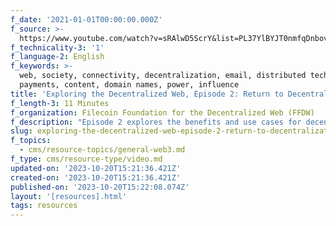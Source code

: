 ```yaml
---
f_date: '2021-01-01T00:00:00.000Z'
f_source: >-
  https://www.youtube.com/watch?v=sRAlwD5ScrY&list=PL37YlBYJT0nmfqDnbov6lKHUyZvRfQjap&index=3
f_technicality-3: '1'
f_language-2: English
f_keywords: >-
  web, society, connectivity, decentralization, email, distributed technologies,
  payments, content, domain names, power, influence
title: 'Exploring the Decentralized Web, Episode 2: Return to Decentralization'
f_length-3: 11 Minutes
f_organization: Filecoin Foundation for the Decentralized Web (FFDW)
f_description: "Episode 2 explores the benefits and use cases for decentralization across industries – from financial payments and record-keeping to art and architecture. It also considers\_how decentralization returns the power of the internet to the hands of the people, rather than to private entities."
slug: exploring-the-decentralized-web-episode-2-return-to-decentralization-21063
f_topics:
  - cms/resource-topics/general-web3.md
f_type: cms/resource-type/video.md
updated-on: '2023-10-20T15:21:36.421Z'
created-on: '2023-10-20T15:21:36.421Z'
published-on: '2023-10-20T15:22:08.074Z'
layout: '[resources].html'
tags: resources
---
```



